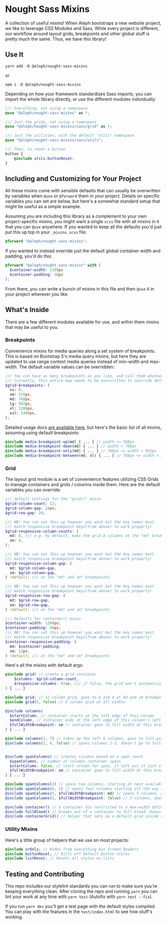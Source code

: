 # Nought Sass Mixins

A collection of useful mixins! When Aleph bootstraps a new website project, we
like to leverage CSS Modules and Sass. While every project is different, our
workflow around layout grids, breakpoints and other global stuff is pretty
much the same. Thus, we have this library!

## Use It

```
yarn add -D @aleph/nought-sass-mixins
```
or
```
npm i -D @aleph/nought-sass-mixins
```

Depending on how your framework standardizes Sass imports, you can import the
whole library directly, or use the different modules individually:

```scss
/// Everything, not using a namespace
@use "@aleph/nought-sass-mixins" as *;

/// Just the grids, not using a namespace
@use "@aleph/nought-sass-mixins/sass/grid" as *;

/// Just the utilities, with the default "utils" namespace
@use "@aleph/nought-sass-mixins/sass/utils";

/// Then, to reset a button
button {
    @include utils.buttonReset;
}
```

## Including and Customizing for Your Project
All these mixins come with sensible defaults that can usually be overwritten
by variables when `@use` or `@forward` them in your project. Details on specific 
variables you can set are below, but here's a somewhat standard setup that might be
useful as a simple example. 

Assuming you are including this library as a complement to your own project-specific
mixins, you might want a single `scss` file with all mixins in it that you can `@use`
anywhere. If you wanted to keep all the defaults you'd just put this up top in your
`_mixins.scss` file:

```scss
@forward "@aleph/nought-sass-mixins";
```

If you wanted to instead override just the default global container width and padding, 
you'd do this:
```scss
@forward "@aleph/nought-sass-mixins" with (
  $container-width: 1180px
  $container-padding: 36px
);
```

From there, you can write a bunch of mixins in this file and then `@use` it in your
project wherever you like. 


## What's Inside
There are a few different modules available for use, and within them mixins
that may be useful to you. 

### Breakpoints
Convenience mixins for media queries along a set system of breakpoints. This is based on
Bootstrap 5's media query mixins, but here they are updated to use range context media queries
instead of min-width and max-width. The default variable values can be
overridden:
```scss
/// You can have as many breakpoints as you like, and call them whatever you like.
/// Currently, this entire map needs to be overwritten to override defaults.
$grid-breakpoints: (
  xs: 0,
  sm: 576px,
  md: 768px,
  lg: 992px,
  xl: 1200px,
  xxl: 1400px,
);
```

Detailed usage docs [are available here](https://getbootstrap.com/docs/5.2/layout/breakpoints/), but here's the basic list of all mixins, assuming using default breakpoints:
```scss
@include media-breakpoint-up(md) { ... } // width >= 768px
@include media-breakpoint-down(md) { ... } // width < 768px
@include media-breakpoint-only(md) { ... } // 768px <= width < 992px
@include media-breakpoint-between(md, xl) { ... } // 768px <= width < 1200px
```

### Grid
The layout grid module is a set of convenience features utilizing CSS Grids to manage
containers and grids / columns inside them. Here are the default variables you can 
override:

```scss
/// default settings for the "grid()" mixin
$grid-column-count: 12;
$grid-column-gap: 24px;
$grid-row-gap: 24;

/// NB! You can set this up however you want but the key names must
/// match responsive breakpoint keys(from above) to work properly!
$grid-responsive-column-counts: (
  md: 8, /// e.g. by default, make the grid 8 columns at the "md" breakpoint
  sm: 4,
);

/// NB! You can set this up however you want but the key names must
/// match responsive breakpoint keys(from above) to work properly!
$grid-responsive-column-gap: (
  md: $grid-column-gap,
  sm: $grid-column-gap,
) !default; /// at the "md" and sm" breakpoints

/// NB! You can set this up however you want but the key names must
/// match responsive breakpoint keys(from above) to work properly!
$grid-responsive-row-gap: (
  md: $grid-row-gap,
  sm: $grid-row-gap,
) !default; /// at the "md" and sm" breakpoints

/// Defaults for container() mixin
$container-width: 1200px;
$container-padding: 48px;
/// NB! You can set this up however you want but the key names must
/// match responsive breakpoint keys(from above) to work properly!
$container-responsive-padding: (
  md: $container-padding,
  sm: 12px,
) !default; /// at the "md" and sm" breakpoints
```

Here's all the mixins with default args:
```scss
@include grid( // create a grid container
    $columns: $grid-column-count, 
    $responsive-columns: true, /// if false, the grid won't automatically flex change column numbers at any width
) { ... } 

@include grid; // 12 column grid, goes to 8 and 4 at md and sm breakpoints
@include grid(5, false) // 5 column grid at all widths

@include columns(
  $startColumn, // container starts at the left edge of this column
  $endColumn, // container ends at the left edge of this column's left gutter
  $fullWidthBreakpoint: sm // container goes to full width at this breakpoint
) { ... }

@include columns(1, 7) // takes up the left 6 columns, goes to full-width at sm breakpoint
@include columns(2, 4, false) // spans columns 2-3, doesn't go to full-width automatically


@include spanColumns( // creates columns based on a span count
  $spanColumns, // number of columns container spans
  $startColumn: false, // start column for span, if left out it just starts at the next available column
  $fullWidthBreakpoint: sm // container goes to full width at this breakpoint
) { ... }

@include spanColumns(2) // spans two columns, starting at next available space in a row.
@include spanColumns(4, 1) // spans four columns starting all the way to the left.
@include spanColumns(5, $fullWidthBreakpoint: md) // spans 5 columns, goes full-width at md breakpoint
@include spanColumns(3, $fullWidthBreakpoint: false) // 3 columns, doesn't go to full width ever

@include container() // a container div restricted to a max-width defined in $container-width
@include fullBleed() // breaks out of a container to full bleed. Doesn't work inside a grid!
@include containerGrid() // helper that sets up a default grid inside a container
```

### Utility Mixins
Here's a little group of helpers that we use on most projects:

```scss
@include srOnly; // Hides from everything but Screen Readers
@include buttonReset; // Kills off default button styles
@include listReset; // Resets all styles on lists
```

## Testing and Contributing
This repo includes our stylelint standards you can run to make sure you're keeping everything
clean. After cloning the repo and running `yarn` you can lint your work at any time with
`yarn test` (Autofix with `yarn test --fix`).

If you run `yarn dev` you'll get a test page with the default styles compiled. You can 
play with the features in the `test/index.html` to see how stuff's working.